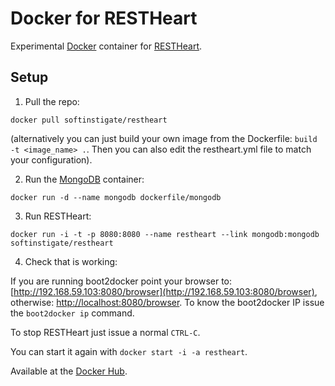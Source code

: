 # Docker for RESTHeart

Experimental [Docker](https://www.docker.com) container for [RESTHeart](http://restheart.org).

## Setup

1) Pull the repo: 

`docker pull softinstigate/restheart`

(alternatively you can just build your own image from the Dockerfile: `build -t <image_name> .`. Then you can also edit the restheart.yml file to match your configuration).

2) Run the [MongoDB](http://dockerfile.github.io/#/mongodb) container:

`docker run -d --name mongodb dockerfile/mongodb`

3) Run RESTHeart:

`docker run -i -t -p 8080:8080 --name restheart --link mongodb:mongodb softinstigate/restheart`

4) Check that is working:

If you are running boot2docker point your browser to: [http://192.168.59.103:8080/browser](http://192.168.59.103:8080/browser), otherwise: [http://localhost:8080/browser](http://localhost:8080/browser). To know the boot2docker IP issue the `boot2docker ip` command.

To stop RESTHeart just issue a normal `CTRL-C`.

You can start it again with `docker start -i -a restheart`.

Available at the [Docker Hub](https://registry.hub.docker.com/u/softinstigate/restheart/).
